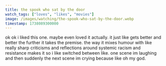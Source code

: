 ```yaml
---
title: the spook who sat by the door
watch_tags: ["loves", "likes", "movies"]
image: /images/watching/the-spook-who-sat-by-the-door.webp
timestamp: 1738089300000
---
```


ok ok i liked this one. maybe even loved it actually. it just like gets better and better the further it takes the premise. the way it mixes humour with like really sharp criticisms and reflections around systemic racism and resistance makes it so i like switched between like. one scene im laughing and then suddenly the next scene im crying because like oh my god. 